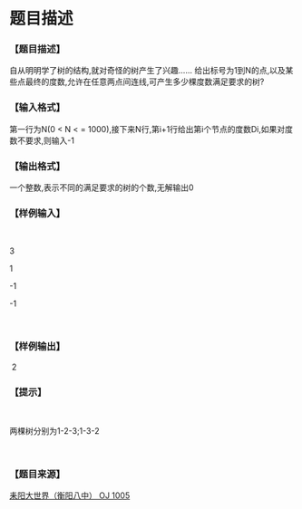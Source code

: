 # 题目描述


<h3>
【题目描述】
</h3>
<div class="content">
<p>
自从明明学了树的结构,就对奇怪的树产生了兴趣...... 给出标号为1到N的点,以及某些点最终的度数,允许在任意两点间连线,可产生多少棵度数满足要求的树?
</p>
</div>
<h3>
【输入格式】
</h3>
<div class="content">
<p>
第一行为N(0 &lt; N &lt; = 1000),接下来N行,第i+1行给出第i个节点的度数Di,如果对度数不要求,则输入-1
</p>
</div>
<h3>
【输出格式】
</h3>
<div class="content">
<p>
一个整数,表示不同的满足要求的树的个数,无解输出0
</p>
</div>
<h3>
【样例输入】
</h3>
<p>
<br/>
</p>
<p>
3
</p>
<p>
1
</p>
<p>
-1
</p>
<p>
-1
</p>
<p>
<br/>
</p>
<h3>
【样例输出】
</h3>
<p>
 2
</p>
<h3>
【提示】
</h3>
<div class="content">
<p>
<br/>
</p>
<p>
两棵树分别为1-2-3;1-3-2
</p>
<p>
<br/>
</p>
</div>
<h3>
【题目来源】
</h3>
<a href="http://www.lydsy.com/JudgeOnline/problem.php?id=1005">耒阳大世界（衡阳八中） OJ 1005</a>

